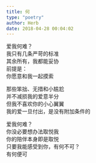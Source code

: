 ```yaml
---  
title: 何  
type: "poetry"  
author: Herb  
date: 2018-04-28 00:04:02  
---  
```

爱我何难？  
我只有几条严苛的标准  
其余所有，我都能妥协  
前提是：  
你愿意和我一起摸索  

那些笨拙、无措和小尴尬  
并不减损我的爱意半分  
但我不喜欢你的小心翼翼  
我的爱一旦付出，是没有附加条件的  

爱我何难？  
你没必要想办法取悦我  
你的陪伴本身即是取悦  
只要我能感受到你，有何不可？  
有何便可